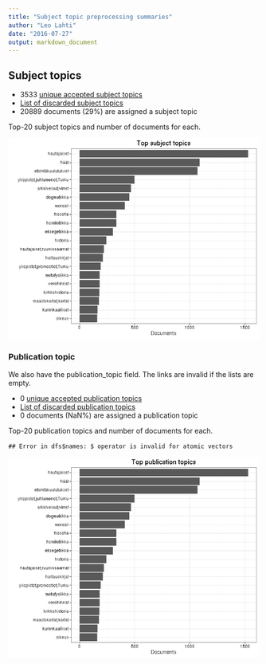 ```yaml
---
title: "Subject topic preprocessing summaries"
author: "Leo Lahti"
date: "2016-07-27"
output: markdown_document
---
```


## Subject topics



  * 3533 [unique accepted subject topics](output.tables/subject_topic_accepted.csv)
  * [List of discarded subject topics](output.tables/subject_topic_discarded.csv)
  * 20889 documents (29%) are assigned a subject topic 


Top-20 subject topics and number of documents for each.

![plot of chunk summarytopics22](figure/summarytopics22-1.png)

### Publication topic

We also have the publication_topic field. The links are invalid if the lists are empty.



  * 0 [unique accepted publication topics](output.tables/publication_topic_accepted.csv)
  * [List of discarded publication topics](output.tables/publication_topic_discarded.csv)
  * 0 documents (NaN%) are assigned a publication topic 


Top-20 publication topics and number of documents for each.


```
## Error in dfs$names: $ operator is invalid for atomic vectors
```

![plot of chunk summarytopics223](figure/summarytopics223-1.png)
